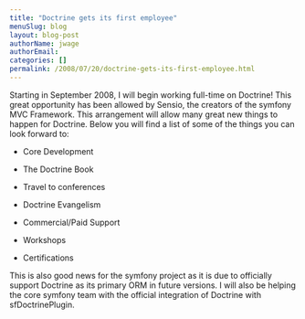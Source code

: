 ```yaml
---
title: "Doctrine gets its first employee"
menuSlug: blog
layout: blog-post
authorName: jwage
authorEmail:
categories: []
permalink: /2008/07/20/doctrine-gets-its-first-employee.html
---
```

<p>

Starting in September 2008, I will begin working full-time on Doctrine!
This great opportunity has been allowed by Sensio, the creators of the
symfony MVC Framework. This arrangement will allow many great new things
to happen for Doctrine. Below you will find a list of some of the things
you can look forward to:

</p>  <ul><li>

Core Development

</li><li>

The Doctrine Book

</li><li>

Travel to conferences

</li><li>

Doctrine Evangelism

</li><li>

Commercial/Paid Support

</li><li>

Workshops

</li><li>

Certifications

</li></ul>  <p>

This is also good news for the symfony project as it is due to
officially support Doctrine as its primary ORM in future versions. I
will also be helping the core symfony team with the official integration
of Doctrine with sfDoctrinePlugin.

</p>


